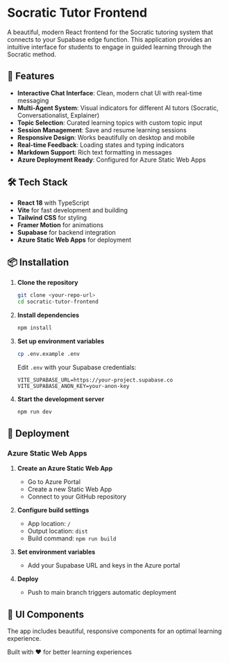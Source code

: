 # Socratic Tutor Frontend

A beautiful, modern React frontend for the Socratic tutoring system that connects to your Supabase edge function. This application provides an intuitive interface for students to engage in guided learning through the Socratic method.

## 🚀 Features

- **Interactive Chat Interface**: Clean, modern chat UI with real-time messaging
- **Multi-Agent System**: Visual indicators for different AI tutors (Socratic, Conversationalist, Explainer)
- **Topic Selection**: Curated learning topics with custom topic input
- **Session Management**: Save and resume learning sessions
- **Responsive Design**: Works beautifully on desktop and mobile
- **Real-time Feedback**: Loading states and typing indicators
- **Markdown Support**: Rich text formatting in messages
- **Azure Deployment Ready**: Configured for Azure Static Web Apps

## 🛠️ Tech Stack

- **React 18** with TypeScript
- **Vite** for fast development and building
- **Tailwind CSS** for styling
- **Framer Motion** for animations
- **Supabase** for backend integration
- **Azure Static Web Apps** for deployment

## 📦 Installation

1. **Clone the repository**
   ```bash
   git clone <your-repo-url>
   cd socratic-tutor-frontend
   ```

2. **Install dependencies**
   ```bash
   npm install
   ```

3. **Set up environment variables**
   ```bash
   cp .env.example .env
   ```
   
   Edit `.env` with your Supabase credentials:
   ```
   VITE_SUPABASE_URL=https://your-project.supabase.co
   VITE_SUPABASE_ANON_KEY=your-anon-key
   ```

4. **Start the development server**
   ```bash
   npm run dev
   ```

## 🚀 Deployment

### Azure Static Web Apps

1. **Create an Azure Static Web App**
   - Go to Azure Portal
   - Create a new Static Web App
   - Connect to your GitHub repository

2. **Configure build settings**
   - App location: `/`
   - Output location: `dist`
   - Build command: `npm run build`

3. **Set environment variables**
   - Add your Supabase URL and keys in the Azure portal

4. **Deploy**
   - Push to main branch triggers automatic deployment

## 🎨 UI Components

The app includes beautiful, responsive components for an optimal learning experience.

Built with ❤️ for better learning experiences
